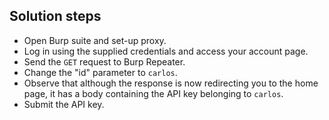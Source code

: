 ## Solution steps

- Open Burp suite and set-up proxy.
- Log in using the supplied credentials and access your account page.
- Send the `GET` request to Burp Repeater.
- Change the "id" parameter to `carlos`.
- Observe that although the response is now redirecting you to the home page, it has a body containing the API key belonging to `carlos`.
- Submit the API key.
